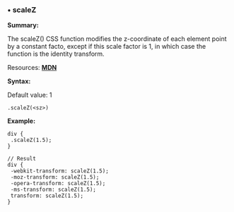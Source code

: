 ### <a name="scaleZ"></a> &#8226; scaleZ
**Summary:**

The scaleZ() CSS function modifies the z-coordinate of each element point by a constant facto, except if this scale factor is 1, in which case the function is the identity transform.

Resources: **[MDN](https://developer.mozilla.org/en-US/docs/Web/CSS/transform-function#scaleZ())**

**Syntax:**

Default value: 1

    .scaleZ(<sz>) 
  
**Example:**

    div {
     .scaleZ(1.5);
    }
    
    // Result
    div {
     -webkit-transform: scaleZ(1.5);
     -moz-transform: scaleZ(1.5);
     -opera-transform: scaleZ(1.5);
     -ms-transform: scaleZ(1.5);
     transform: scaleZ(1.5);
    }


